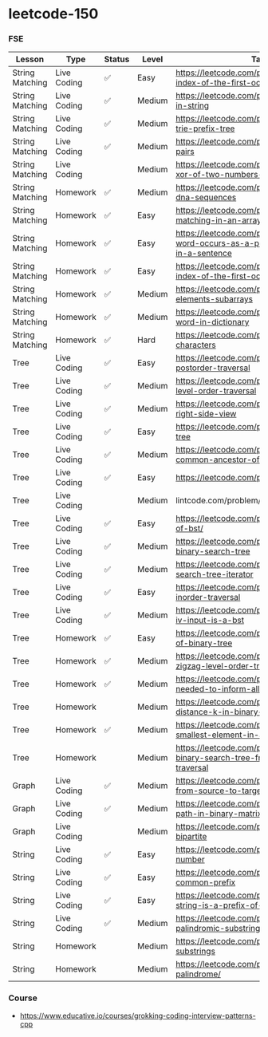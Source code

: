 # leetcode-150

### FSE
| Lesson | Type | Status | Level | Task |
|--------|------| -------|-------|------|
|String Matching| Live Coding | ✅ | Easy | https://leetcode.com/problems/find-the-index-of-the-first-occurrence-in-a-string |
|String Matching| Live Coding | ✅ | Medium | https://leetcode.com/problems/permutation-in-string|
|String Matching| Live Coding | ✅ | Medium | https://leetcode.com/problems/implement-trie-prefix-tree |
|String Matching| Live Coding | ✅ | Medium | https://leetcode.com/problems/map-sum-pairs |
|String Matching| Live Coding |  | Medium | https://leetcode.com/problems/maximum-xor-of-two-numbers-in-an-array |
|String Matching| Homework | ✅ | Medium | https://leetcode.com/problems/repeated-dna-sequences |
|String Matching| Homework | ✅ | Easy | https://leetcode.com/problems/string-matching-in-an-array |
|String Matching| Homework | ✅ | Easy | https://leetcode.com/problems/check-if-a-word-occurs-as-a-prefix-of-any-word-in-a-sentence |
|String Matching| Homework | ✅ | Easy | https://leetcode.com/problems/find-the-index-of-the-first-occurrence-in-a-string |
|String Matching| Homework | ✅ | Medium | https://leetcode.com/problems/k-divisible-elements-subarrays |
|String Matching| Homework | ✅ | Medium | https://leetcode.com/problems/longest-word-in-dictionary |
|String Matching| Homework | ✅ | Hard | https://leetcode.com/problems/stream-of-characters |
|Tree| Live Coding | ✅ | Easy | https://leetcode.com/problems/binary-tree-postorder-traversal |
|Tree| Live Coding | ✅ | Medium | https://leetcode.com/problems/binary-tree-level-order-traversal |
|Tree| Live Coding | ✅ | Medium | https://leetcode.com/problems/binary-tree-right-side-view |
|Tree| Live Coding | ✅ | Easy | https://leetcode.com/problems/symmetric-tree |
|Tree| Live Coding | ✅ | Medium | https://leetcode.com/problems/lowest-common-ancestor-of-a-binary-tree |
|Tree| Live Coding | ✅ | Easy | https://leetcode.com/problems/path-sum |
|Tree| Live Coding |  | Medium | lintcode.com/problem/650 |
|Tree| Live Coding | ✅ | Easy | https://leetcode.com/problems/range-sum-of-bst/ |
|Tree| Live Coding | ✅ | Medium | https://leetcode.com/problems/validate-binary-search-tree |
|Tree| Live Coding | ✅ | Medium | https://leetcode.com/problems/binary-search-tree-iterator |
|Tree| Live Coding | ✅ | Easy | https://leetcode.com/problems/binary-tree-inorder-traversal |
|Tree| Live Coding | ✅ | Medium | https://leetcode.com/problems/two-sum-iv-input-is-a-bst |
|Tree| Homework | ✅ | Easy | https://leetcode.com/problems/diameter-of-binary-tree |
|Tree| Homework | ✅ | Medium | https://leetcode.com/problems/binary-tree-zigzag-level-order-traversal |
|Tree| Homework | ✅ | Medium | https://leetcode.com/problems/time-needed-to-inform-all-employees |
|Tree| Homework |  | Medium | https://leetcode.com/problems/all-nodes-distance-k-in-binary-tree |
|Tree| Homework | ✅ | Medium | https://leetcode.com/problems/kth-smallest-element-in-a-bst |
|Tree| Homework |  | Medium | https://leetcode.com/problems/construct-binary-search-tree-from-preorder-traversal |
|Graph| Live Coding | ✅ | Medium | https://leetcode.com/problems/all-paths-from-source-to-target |
|Graph| Live Coding | ✅ | Medium | https://leetcode.com/problems/shortest-path-in-binary-matrix |
|Graph| Live Coding |  | Medium | https://leetcode.com/problems/is-graph-bipartite |
|String| Live Coding | ✅ | Easy | https://leetcode.com/problems/palindrome-number |
|String| Live Coding | ✅ | Easy | https://leetcode.com/problems/longest-common-prefix |
|String| Live Coding | ✅ | Easy | https://leetcode.com/problems/check-if-string-is-a-prefix-of-array |
|String| Live Coding | ✅ | Medium | https://leetcode.com/problems/longest-palindromic-substring |
|String| Homework |  | Medium | https://leetcode.com/problems/palindromic-substrings |
|String| Homework |  | Medium | https://leetcode.com/problems/valid-palindrome/ |

### Course
* https://www.educative.io/courses/grokking-coding-interview-patterns-cpp